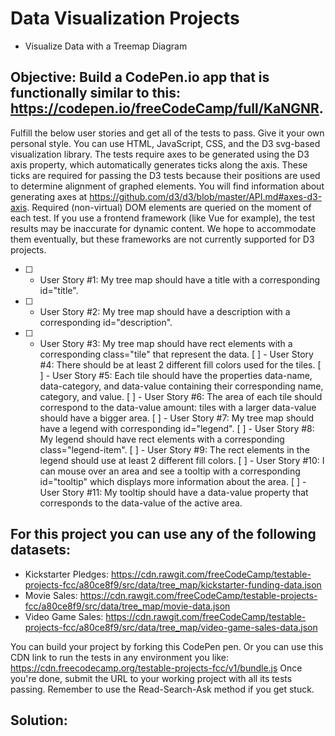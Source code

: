 # Data Visualization Projects 
- Visualize Data with a Treemap Diagram

## Objective: Build a CodePen.io app that is functionally similar to this: https://codepen.io/freeCodeCamp/full/KaNGNR.

Fulfill the below user stories and get all of the tests to pass. Give it your own personal style.
You can use HTML, JavaScript, CSS, and the D3 svg-based visualization library. The tests require axes to be generated using the D3 axis property, which automatically generates ticks along the axis. These ticks are required for passing the D3 tests because their positions are used to determine alignment of graphed elements. You will find information about generating axes at https://github.com/d3/d3/blob/master/API.md#axes-d3-axis. Required (non-virtual) DOM elements are queried on the moment of each test. If you use a frontend framework (like Vue for example), the test results may be inaccurate for dynamic content. We hope to accommodate them eventually, but these frameworks are not currently supported for D3 projects.

 -[ ] - User Story #1: My tree map should have a title with a corresponding id="title".
 -[ ] - User Story #2: My tree map should have a description with a corresponding id="description".
 -[ ] - User Story #3: My tree map should have rect elements with a corresponding class="tile" that represent the data.
  [ ] - User Story #4: There should be at least 2 different fill colors used for the tiles.
  [ ] - User Story #5: Each tile should have the properties data-name, data-category, and data-value containing their corresponding name, category, and value.
  [ ] - User Story #6: The area of each tile should correspond to the data-value amount: tiles with a larger data-value should have a bigger area.
  [ ] - User Story #7: My tree map should have a legend with corresponding id="legend".
  [ ] - User Story #8: My legend should have rect elements with a corresponding class="legend-item".
  [ ] - User Story #9: The rect elements in the legend should use at least 2 different fill colors.
  [ ] - User Story #10: I can mouse over an area and see a tooltip with a corresponding id="tooltip" which displays more information about the area.
  [ ] - User Story #11: My tooltip should have a data-value property that corresponds to the data-value of the active area.
 
 ## For this project you can use any of the following datasets:
 * Kickstarter Pledges: https://cdn.rawgit.com/freeCodeCamp/testable-projects-fcc/a80ce8f9/src/data/tree_map/kickstarter-funding-data.json
 * Movie Sales: https://cdn.rawgit.com/freeCodeCamp/testable-projects-fcc/a80ce8f9/src/data/tree_map/movie-data.json
 * Video Game Sales: https://cdn.rawgit.com/freeCodeCamp/testable-projects-fcc/a80ce8f9/src/data/tree_map/video-game-sales-data.json
 
You can build your project by forking this CodePen pen. Or you can use this CDN link to run the tests in any environment you like: https://cdn.freecodecamp.org/testable-projects-fcc/v1/bundle.js
Once you're done, submit the URL to your working project with all its tests passing.
Remember to use the Read-Search-Ask method if you get stuck.

## Solution:
